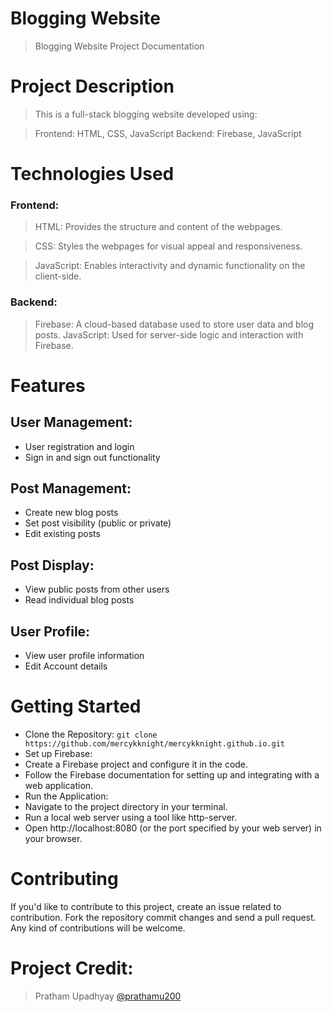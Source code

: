 # Blogging Website
> Blogging Website Project Documentation

# Project Description
> This is a full-stack blogging website developed using:

> Frontend: HTML, CSS, JavaScript
> Backend: Firebase, JavaScript

# Technologies Used
### Frontend:
> HTML: Provides the structure and content of the webpages.

> CSS: Styles the webpages for visual appeal and responsiveness.

> JavaScript: Enables interactivity and dynamic functionality on the client-side.
### Backend:
> Firebase: A cloud-based database used to store user data and blog posts.
> JavaScript: Used for server-side logic and interaction with Firebase.

# Features
## User Management:
  * User registration and login
  * Sign in and sign out functionality
## Post Management:
  * Create new blog posts
  * Set post visibility (public or private)
  * Edit existing posts
## Post Display:
  * View public posts from other users
  * Read individual blog posts
## User Profile:
  * View user profile information
  * Edit Account details

# Getting Started
 - Clone the Repository:
`git clone https://github.com/mercykknight/mercykknight.github.io.git`
 - Set up Firebase:
 - Create a Firebase project and configure it in the code.
 - Follow the Firebase documentation for setting up and integrating with a web application.
 - Run the Application:
 - Navigate to the project directory in your terminal.
 - Run a local web server using a tool like http-server.
 - Open http://localhost:8080 (or the port specified by your web server) in your browser.

# Contributing
If you'd like to contribute to this project, create an issue related to contribution.
Fork the repository commit changes and send a pull request.
Any kind of contributions will be welcome.

# Project Credit:
> Pratham Upadhyay [@prathamu200](https://github.com/prathamu200)
